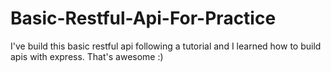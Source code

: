 # Basic-Restful-Api-For-Practice
I've build this basic restful api following a tutorial and I learned how to build apis with express. That's awesome :)
